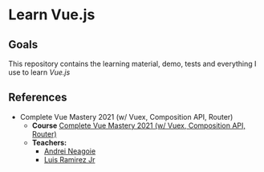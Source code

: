 # Learn Vue.js

## Goals

This repository contains the learning material, demo, tests and everything I use to learn *Vue.js*

## References

- Complete Vue Mastery 2021 (w/ Vuex, Composition API, Router)
  - **Course** [Complete Vue Mastery 2021 (w/ Vuex, Composition API, Router)](https://www.udemy.com/course/complete-vue-js-developer-zero-to-mastery-vuex/)
  - **Teachers:**
    - [Andrei Neagoie](https://www.udemy.com/user/andrei-neagoie/)
    - [Luis Ramirez Jr](https://www.udemy.com/user/luisramirezjr/)

